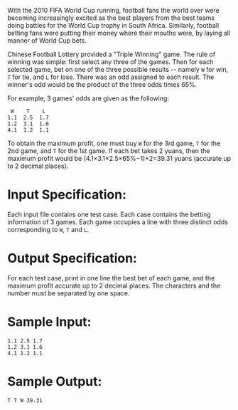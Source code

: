 With the 2010 FIFA World Cup running, football fans the world over  were becoming increasingly excited as the best players from the best  teams doing battles for the World Cup trophy in South Africa. Similarly, football betting fans were putting their money where their mouths were, by laying all manner of World Cup bets.

Chinese Football Lottery provided a "Triple Winning" game. The rule  of winning was simple: first select any three of the games. Then for  each selected game, bet on one of the three possible results -- namely `W` for win, `T` for tie, and `L` for lose. There was an odd assigned to each result. The winner's odd would be the product of the three odds times 65%.

For example, 3 games' odds are given as the following:

```
 W    T    L
1.1  2.5  1.7
1.2  3.1  1.6
4.1  1.2  1.1
```

To obtain the maximum profit, one must buy `W` for the 3rd game, `T` for the 2nd game, and `T` for the 1st game. If each bet takes 2 yuans, then the maximum profit would be (4.1×3.1×2.5×65%−1)×2=39.31 yuans (accurate up to 2 decimal places).

# Input Specification:

Each input file contains one test case. Each case contains the  betting information of 3 games. Each game occupies a line with three  distinct odds corresponding to `W`, `T` and `L`.

# Output Specification:

For each test case, print in one line the best bet of each game, and  the maximum profit accurate up to 2 decimal places. The characters and  the number must be separated by one space.

# Sample Input:

```
1.1 2.5 1.7
1.2 3.1 1.6
4.1 1.2 1.1
```

# Sample Output:

```
T T W 39.31
```